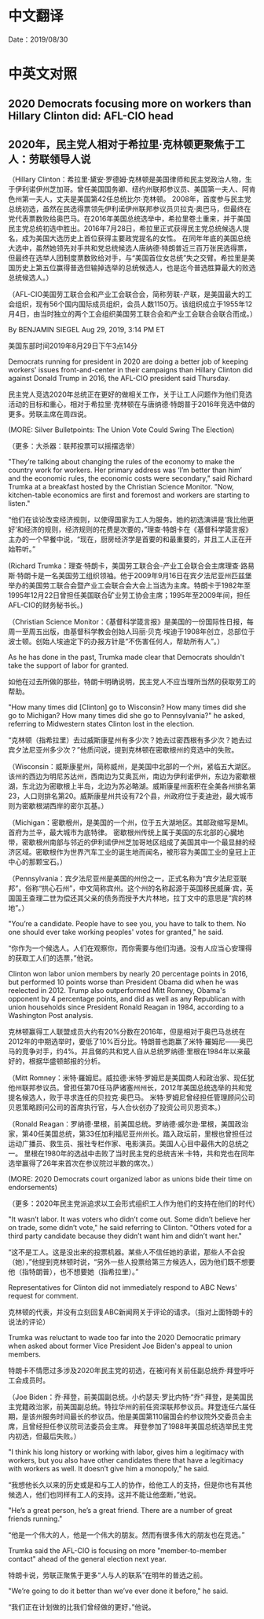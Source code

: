 # 中文翻译

Date：2019/08/30

# 中英文对照

## 2020 Democrats focusing more on workers than Hillary Clinton did: AFL-CIO head

## 2020年，民主党人相对于希拉里·克林顿更聚焦于工人：劳联领导人说

（Hillary Clinton：希拉里·黛安·罗德姆·克林顿是美国律师和民主党政治人物，生于伊利诺伊州芝加哥。曾任美国国务卿、纽约州联邦参议员、美国第一夫人、阿肯色州第一夫人，丈夫是美国第42任总统比尔·克林顿。 2008年，首度参与民主党总统初选，虽然在民选得票领先伊利诺伊州联邦参议员贝拉克·奥巴马，但最终在党代表票数败给奥巴马。在2016年美国总统选举中，希拉里卷土重来，并于美国民主党总统初选中胜出。2016年7月28日，希拉里正式获得民主党总统候选人提名，成为美国大选历史上首位获得主要政党提名的女性。 在同年年底的美国总统大选中，虽然她领先对手共和党总统候选人唐纳德·特朗普近三百万张民选得票，但最终在选举人团制度票数败给对手，与“美国首位女总统”失之交臂。希拉里是美国历史上第五位赢得普选但输掉选举的总统候选人，也是迄今普选胜算最大的败选总统候选人。）

（AFL-CIO美国劳工联合会和产业工会联合会，简称劳联-产联，是美国最大的工会组织，现有56个国内国际成员组织，会员人数1150万。该组织成立于1955年12月4日，由当时独立的两个工会组织美国劳工联合会和产业工会联合会联合而成。）

By BENJAMIN SIEGEL Aug 29, 2019, 3:14 PM ET

美国东部时间2019年8月29日下午3点14分

Democrats running for president in 2020 are doing a better job of keeping workers' issues front-and-center in their campaigns than Hillary Clinton did against Donald Trump in 2016, the AFL-CIO president said Thursday.

民主党人竞选2020年总统正在更好的做相关工作，关于让工人问题作为他们竞选活动的目标和重心，相对于希拉里·克林顿在与唐纳德·特朗普于2016年竞选中做的更多。劳联主席在周四说。

(MORE: Silver Bulletpoints: The Union Vote Could Swing The Election)

（更多：大杀器：联邦投票可以摇摆选举）

"They’re talking about changing the rules of the economy to make the country work for workers. Her primary address was ‘I’m better than him’ and the economic rules, the economic costs were secondary," said Richard Trumka at a breakfast hosted by the Christian Science Monitor. "Now, kitchen-table economics are first and foremost and workers are starting to listen."

“他们在谈论改变经济规则，以使得国家为工人为服务。她的初选演讲是‘我比他更好’和经济的规则，经济规则的花费是次要的，”理查·特朗卡在《基督科学箴言报》主办的一个早餐中说，“现在，厨房经济学是首要的和最重要的，并且工人正在开始聆听。”

(Richard Trumka：理查·特朗卡，美国劳工联合会-产业工会联合会主席理查·路易斯·特朗卡是一名美国劳工组织领袖。他于2009年9月16日在宾夕法尼亚州匹兹堡举办的美国劳工联合会暨产业工会联合会大会上当选为主席。特朗卡于1982年至1995年12月22日曾担任美国联合矿业劳工协会主席；1995年至2009年间，担任AFL-CIO的财务秘书长。)

（Christian Science Monitor：《基督科学箴言报》是美国的一份国际性日报，每周一至周五出版，由基督科学教会创始人玛丽·贝克·埃迪于1908年创立，总部位于波士顿。创始人埃迪定下的办报方针是“不伤害任何人，帮助所有人”。）

As he has done in the past, Trumka made clear that Democrats shouldn't take the support of labor for granted.

如他在过去所做的那些，特朗卡明确说明，民主党人不应当理所当然的获取劳工的帮助。

"How many times did [Clinton] go to Wisconsin? How many times did she go to Michigan? How many times did she go to Pennsylvania?" he asked, referring to Midwestern states Clinton lost in the election.

“克林顿（指希拉里）去过威斯康星州有多少次？她去过密西根有多少次？她去过宾夕法尼亚州多少次？”他质问说，提到克林顿在密歇根州的竞选中的失败。

（Wisconsin：威斯康星州，简称威州，是美国中北部的一个州，紧临五大湖区。该州的西边为明尼苏达州，西南边为艾奥瓦州，南边为伊利诺伊州，东边为密歇根湖，东北边为密歇根上半岛，北边为苏必略湖。威斯康星州面积在全美各州排名第23，人口则排名第20。威斯康星州共设有72个县，州政府位于麦迪逊，最大城市则为密歇根湖西岸的密尔瓦基。）

（Michigan：密歇根州，是美国的一个州，位于五大湖地区。其邮政缩写是MI。首府为兰辛，最大城市为底特律。 密歇根州传统上属于美国的东北部的心臓地带，密歇根州南部与邻近的伊利诺伊州芝加哥地区组成了美国其中一个最显赫的经济区域。密歇根作为世界汽车工业的诞生地而闻名，被形容为美国工业的皇冠上正中心的那颗宝石。）

（Pennsylvania：宾夕法尼亚州是美国的州份之一，正式名称为“宾夕法尼亚联邦”，俗称“拱心石州”，中文简称宾州。这个州的名称起源于英国移民威廉·宾，英国国王查理二世为偿还其父亲的债务而授予大片林地，拉丁文中的意思是“宾的林地”。）

"You’re a candidate. People have to see you, you have to talk to them. No one should ever take working peoples' votes for granted," he said.

“你作为一个候选人。人们在观察你，而你需要与他们沟通。没有人应当心安理得的获取工人们的选票，”他说。

Clinton won labor union members by nearly 20 percentage points in 2016, but performed 10 points worse than President Obama did when he was reelected in 2012. Trump also outperformed Mitt Romney, Obama's opponent by 4 percentage points, and did as well as any Republican with union households since President Ronald Reagan in 1984, according to a Washington Post analysis.

克林顿赢得工人联盟成员大约有20%分数在2016年，但是相对于奥巴马总统在2012年的中期选举时，要低了10%百分比。特朗普也跑赢了米特·羅姆尼——奥巴马的竞争对手，约4%。并且做的共和党人自从总统罗纳德·里根在1984年以来最好的，根据华盛顿邮报的分析。

（Mitt Romney：米特·羅姆尼。威拉德·米特·罗姆尼是美国商人和政治家、现任犹他州联邦参议员。曾担任第70任马萨诸塞州州长，2012年美国总统选举的共和党提名候选人，败于寻求连任的贝拉克·奥巴马。 米特·罗姆尼曾经担任管理顾问公司贝恩策略顾问公司的首席执行官，与人合伙创办了投资公司贝恩资本。）

（Ronald Reagan：罗纳德·里根，前美国总统。罗纳德·威尔逊·里根，美国政治家，第40任美国总统，第33任加利福尼亚州州长。踏入政坛前，里根也曾担任过运动广播员、救生员、报社专栏作家、电影演员。美国人心目中最伟大的总统之一。 里根在1980年的选战中击败了当时民主党的总统吉米·卡特，共和党也在同年选举赢得了26年来首次在参议院过半数的席次。）

(MORE: 2020 Democrats court organized labor as unions bide their time on endorsements)

（更多：2020年民主党派追求以工会形式组织工人作为他们的支持在他们的时代）

"It wasn’t labor. It was voters who didn’t come out. Some didn’t believe her on trade, some didn’t vote," he said referring to Clinton. "Others voted for a third party candidate because they didn’t want him and didn’t want her."

“这不是工人。这是没出来的投票机器。某些人不信任她的承诺，那些人不会投（她），”他提到克林顿时说，“另外一些人投票给第三方候选人，因为他们既不想要他（指特朗普），也不想要她（指希拉里）。”

Representatives for Clinton did not immediately respond to ABC News' request for comment.

克林顿的代表，并没有立刻回复ABC新闻网关于评论的请求。（指对上面特朗卡的说法的评论）

Trumka was reluctant to wade too far into the 2020 Democratic primary when asked about former Vice President Joe Biden's appeal to union members.

特朗卡不情愿过多涉及2020年民主党的初选，在被问有关前任副总统乔·拜登呼吁工会成员时。

（Joe Biden：乔·拜登，前美国副总统。小约瑟夫·罗比内特·“乔”·拜登，是美国民主党籍政治家，前美国副总统。特拉华州的前任资深联邦参议员。拜登连任六届任期，是该州服务时间最长的参议员。他是美国第110届国会的参议院外交委员会主席，且曾经担任参议院司法委员会主席。 拜登参加了1988年美国总统选举民主党内初选，但最后失败。）

"I think his long history or working with labor, gives him a legitimacy with workers, but you also have other candidates there that have a legitimacy with workers as well. It doesn’t give him a monopoly," he said.

“我想他长久以来的历史或是和与工人的协作，给他工人的支持，但是你也有其他候选人，他们也同样有工人的支持。这并不能让他垄断，”他说。

"He’s a great person, he’s a great friend. There are a number of great friends running."

“他是一个伟大的人，他是一个伟大的朋友。然而有很多伟大的朋友也在竞选。”

Trumka said the AFL-CIO is focusing on more "member-to-member contact" ahead of the general election next year.

特朗卡说，劳联正聚焦于更多“人与人的联系”在明年的普选之前。

"We’re going to do it better than we’ve ever done it before," he said.

“我们正在计划做的比我们曾经做的更好，”他说。